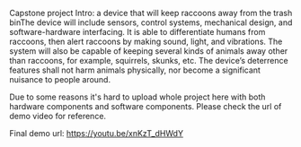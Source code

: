 Capstone project
Intro: a device that will keep raccoons away from the trash binThe device will include sensors, control systems, mechanical design, and software-hardware interfacing. It is able to differentiate humans from raccoons, then alert raccoons by making sound, light, and vibrations. The system will also be capable of keeping several kinds of animals away other than raccoons, for example, squirrels, skunks, etc. The device’s deterrence features shall not harm animals physically, nor become a significant nuisance to people around. 

Due to some reasons it's hard to upload whole project here with both hardware components and software components. Please check the url of demo video for reference.

Final demo url: https://youtu.be/xnKzT_dHWdY
